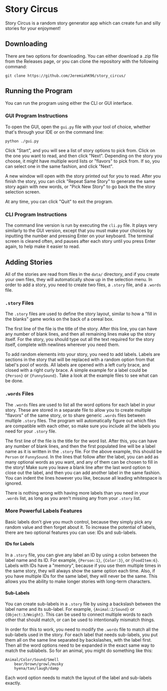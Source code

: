 # Story Circus

Story Circus is a random story generator app which can create fun and silly stories for your enjoyment!

## Downloading

There are two options for downloading. You can either download a .zip file from the Releases page, or you can clone the repository with the following command:

```console
git clone https://github.com/JeremiahK96/story_circus/
```

## Running the Program

You can run the program using either the CLI or GUI interface.

### GUI Program Instructions

To open the GUI, open the `gui.py` file with your tool of choice, whether that's through your IDE or on the command line:

```console
python ./gui.py
```

Click "Start", and you will see a list of story options to pick from. Click on the one you want to read, and then click "Next". Depending on the story you choose, it might have multiple word lists or "flavors" to pick from. If so, you can select one in the same fashion, and click "Next".

A new window will open with the story printed out for you to read. After you finish the story, you can click "Repeat Same Story" to generate the same story again with new words, or "Pick New Story" to go back the the story selection screen.

At any time, you can click "Quit" to exit the program.

### CLI Program Instructions

The command line version is run by executing the `cli.py` file. It plays very similarly to the GUI version, except that you must make your choices by inputting the number and pressing Enter on your keyboard. The terminal screen is cleared often, and pauses after each story until you press Enter again, to help make it easier to read.

## Adding Stories

All of the stories are read from files in the `data/` directory, and if you create your own files, they will automatically show up in the selection menu. In order to add a story, you need to create two files, a `.story` file, and a `.words` file.

### `.story` Files

The `.story` files are used to define the story layout, similar to how a "fill in the blanks" game works on the back of a cereal box.

The first line of the file is the title of the story. After this line, you can have any number of blank lines, and then all remaining lines make up the story itself. For the story, you should type out all the text required for the story itself, complete with newlines wherever you need them.

To add random elements into your story, you need to add labels. Labels are sections in the story that will be replaced with a random option from that label's pool of words. All labels are opened with a left curly brace, and closed with a right curly brace. A simple example for a label could be `{Person}` or `{FunnySound}`. Take a look at the example files to see what can be done.

### `.words` Files

The `.words` files are used to list all the word options for each label in your story. These are stored in a separate file to allow you to create multiple "flavors" of the same story, or to share generic `.words` files between multiple `.story` files. The program will automatically figure out which files are compatible with each other, so make sure you include all the labels you need for your `.story` file.

The first line of the file is the title for the word list. After this, you can have any number of blank lines, and then the first populated line will be a label name as it is written in the `.story` file. For the above example, this should be `Person` or `FunnySound`. In the lines that follow after the label, you can add as many optional words as you want, and any of them can be chosen to fill in the story! Make sure you leave a blank line after the last word option to close out the label, and then you can add another label in the same fashion. You can indent the lines however you like, because all leading whitespace is ignored.

There is nothing wrong with having more labels than you need in your `.words` list, as long as you aren't missing any from your `.story` list.

### More Powerful Labels Features

Basic labels don't give you much control, because they simply pick any random value and then forget about it. To increase the potential of labels, there are two optional features you can use: IDs and sub-labels.

#### IDs for Labels

In a `.story` file, you can give any label an ID by using a colon between the label name and its ID. For example, `{Person:1}`, `{Color:3}`, or `{FoodItem:6}`. Labels with IDs have a "memory", because if you use them multiple times in the same story, they will always show the same option each time. Also, if you have multiple IDs for the same label, they will never be the same. This allows you the ability to make longer stories with long-term characters.

#### Sub-Labels

You can create sub-labels in a `.story` file by using a backslash between the label name and its sub-label. For example, `{Animal:2/Sound}` or `{Object:3/Weight}`. This can be used to connect multiple words to each other that should match, or can be used to intentionally mismatch things.

In order for this to work, you need to modify the `.words` file to match all the sub-labels used in the story. For each label that needs sub-labels, you put them all on the same line separated by backslashes, with the label first. Then all the word options need to be expanded in the exact same way to match the sublabels. So for an animal, you might do something like this:

```
Animal/Color/Sound/Smell
    bear/brown/growl/musky
    hyena/tan/laugh/damp
```

Each word option needs to match the layout of the label and sub-labels exactly.
